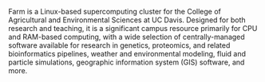 

Farm is a Linux-based supercomputing cluster for the College of Agricultural and Environmental Sciences at UC Davis. Designed for both research and teaching, it is a significant campus resource primarily for CPU and RAM-based computing, with a wide selection of centrally-managed software available for research in genetics, proteomics, and related bioinformatics pipelines, weather and environmental modeling, fluid and particle simulations, geographic information system (GIS) software, and more.